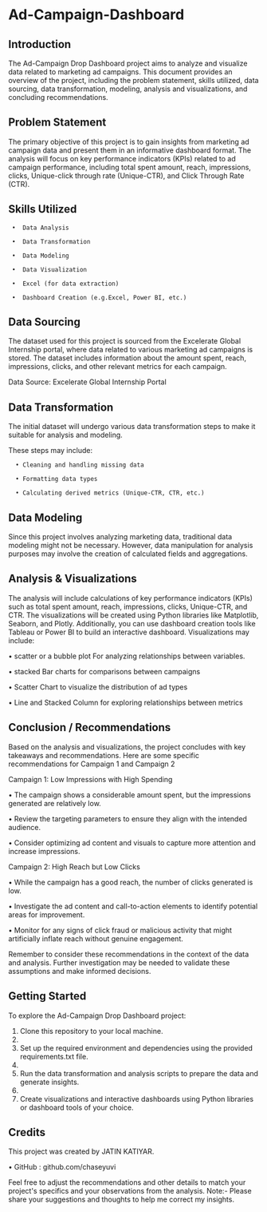 # Ad-Campaign-Dashboard


## Introduction

The Ad-Campaign Drop Dashboard project aims to analyze and visualize data related to marketing ad campaigns. This document provides an overview of the project, including the problem statement, skills utilized, data sourcing, data transformation, modeling, analysis and visualizations, and concluding recommendations.

## Problem Statement

The primary objective of this project is to gain insights from marketing ad campaign data and present them in an informative dashboard format. The analysis will focus on key performance indicators (KPIs) related to ad campaign performance, including total spent amount, reach, impressions, clicks, Unique-click through rate (Unique-CTR), and Click Through Rate (CTR).

## Skills Utilized

     •	Data Analysis

     •	Data Transformation

     •	Data Modeling

     •	Data Visualization

     •	Excel (for data extraction)

     •	Dashboard Creation (e.g.Excel, Power BI, etc.)

## Data Sourcing

The dataset used for this project is sourced from the Excelerate Global Internship portal, where data related to various marketing ad campaigns is stored. The dataset includes information about the amount spent, reach, impressions, clicks, and other relevant metrics for each campaign.

Data Source: Excelerate Global Internship Portal

## Data Transformation

The initial dataset will undergo various data transformation steps to make it suitable for analysis and modeling. 

These steps may include:

      •	Cleaning and handling missing data

      •	Formatting data types

      •	Calculating derived metrics (Unique-CTR, CTR, etc.)

## Data Modeling

Since this project involves analyzing marketing data, traditional data modeling might not be necessary. However, data manipulation for analysis purposes may involve the creation of calculated fields and aggregations.


## Analysis & Visualizations

The analysis will include calculations of key performance indicators (KPIs) such as total spent amount, reach, impressions, clicks, Unique-CTR, and CTR. The visualizations will be created using Python libraries like Matplotlib, Seaborn, and Plotly. Additionally, you can use dashboard creation tools like Tableau or Power BI to build an interactive dashboard.
Visualizations may include:

•	scatter or a bubble plot For analyzing relationships between variables.

•	stacked Bar charts for comparisons between campaigns

•	Scatter Chart to visualize the distribution of ad types

•	Line and Stacked Column  for exploring relationships between metrics

## Conclusion / Recommendations

Based on the analysis and visualizations, the project concludes with key takeaways and recommendations. Here are some specific recommendations for Campaign 1 and Campaign 2

Campaign 1: Low Impressions with High Spending

•	The campaign shows a considerable amount spent, but the impressions generated are relatively low.

•	Review the targeting parameters to ensure they align with the intended audience.

•	Consider optimizing ad content and visuals to capture more attention and increase impressions.

Campaign 2: High Reach but Low Clicks

•	While the campaign has a good reach, the number of clicks generated is low.

•	Investigate the ad content and call-to-action elements to identify potential areas for improvement.

•	Monitor for any signs of click fraud or malicious activity that might artificially inflate reach without genuine engagement.

Remember to consider these recommendations in the context of the data and analysis. Further investigation may be needed to validate these assumptions and make informed decisions.

## Getting Started
To explore the Ad-Campaign Drop Dashboard project:

1.	Clone this repository to your local machine.
2.	
3.	Set up the required environment and dependencies using the provided requirements.txt file.
4.	
5.	Run the data transformation and analysis scripts to prepare the data and generate insights.
6.	
7.	Create visualizations and interactive dashboards using Python libraries or dashboard tools of your choice.

## Credits

This project was created by JATIN KATIYAR.

•	GitHub :  github.com/chaseyuvi 
  
Feel free to adjust the recommendations and other details to match your project's specifics and your observations from the analysis.
 Note:- 
  Please share your suggestions and thoughts to help me correct my insights.


